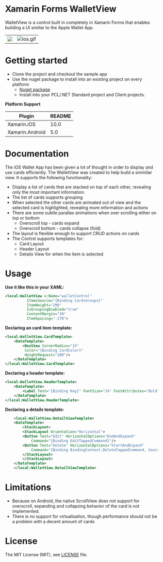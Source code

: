 #  Xamarin Forms WalletView

WalletView is a control built in completely in Xamarin Forms that enables building a UI similar to the Apple Wallet App.

<table>
  <tr>
    <td><img src="https://github.com/raver99/WalletView/blob/master/images/wallet_ios.gif"></td>
    <td><img src="https://github.com/raver99/WalletView/blob/master/images/wallet_android.gif" alt="ios.gif"></td>
  </tr>
</table>

# Getting started

- Clone the project and checkout the sample app
- Use the nuget package to install into an existing project on every platform
	- [Nuget package](https://www.nuget.org/packages/Xamarin.Forms.Controls.WalletView/1.0.0)
    - Install into your PCL/.NET Standard project and Client projects.

**Platform Support**

| Plugin | README |
| ------ | ------ |
| Xamarin.iOS | 10.0 |
| Xamarin.Android | 5.0 |

# Documentation

The iOS Wallet App has been given a lot of thought in order to display and use cards efficiently.
The WalletView was created to help build a simmilar view. It supports the following functionality:
- Display a list of cards that are stacked on top of each other, revealing only the most important information.
- The list of cards supports grouping
- When selected the other cards are animated out of view and the selected card is highlighted, revealing more information and actions
- There are some subtle parallax animations when over scrolling either on top or bottom
	-   Overscroll top - cards expand
	-   Overscroll bottom - cards collapse (fold)
- The layout is flexible enough to support CRUD actions on cards
- The Control supports templates for:
	-   Card Layout
	- Header Layout
	- Details View for when the item is selected

# Usage

**Use it like this in your XAML:**

```xml
<local:WalletView x:Name="walletControl"
		  ItemsSource="{Binding CardsGroups}"
		  ItemHeight="200"
		  IsGroupingEnabled="true"
		  ContentMargin="30"
		  ItemSpacing="-170">
```

**Declaring an card item template:**

```xml
<local:WalletView.CardTemplate>
	<DataTemplate>
	    <BoxView CornerRadius="15"
		 Color="{Binding CardColor}"
		 HeightRequest="200"/>
	</DataTemplate>
</local:WalletView.CardTemplate>
```

**Declaring a header template:**

```xml
<local:WalletView.HeaderTemplate>
	<DataTemplate>
	    <Label Text="{Binding Key}" FontSize="24" FontAttributes="Bold" Margin="5,20,0,0"/>
	</DataTemplate>
</local:WalletView.HeaderTemplate>
```

**Declaring a details template:**

```xml
    <local:WalletView.DetailViewTemplate>
	<DataTemplate>
	    <StackLayout>
		<StackLayout Orientation="Horizontal">
		<Button Text="Edit" HorizontalOptions="EndAndExpand"
			Command="{Binding EditTappedCommand}"/>
		<Button Text="Delete" HorizontalOptions="StartAndExpand"
			Command="{Binding BindingContext.DeleteTappedCommand, Source={x:Reference page}}" CommandParameter="{Binding .}"/>
		</StackLayout>
	    </StackLayout>
	</DataTemplate>
    </local:WalletView.DetailViewTemplate>
```

# Limitations

- Because on Android, the native ScrollView does not support for overscroll, expanding and collapsing behavior of the card is not implemented.
- There is no support for virtualisation, though performance should not be a problem with a decent amount of cards

# License

The MIT License (MIT), see [LICENSE](LICENSE) file.
